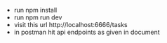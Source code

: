 - run npm install
- run npm run dev
- visit this url http://localhost:6666/tasks
- in postman hit api endpoints as given in document